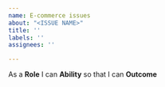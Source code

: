 ```yaml
---
name: E-commerce issues
about: "<ISSUE NAME>"
title: ''
labels: ''
assignees: ''

---
```


As a **Role** I can **Ability**  so that I can **Outcome**
